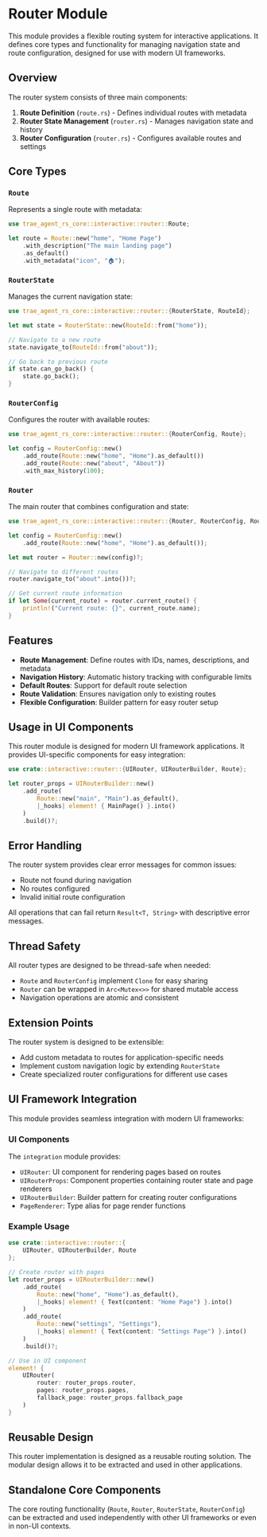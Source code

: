# Router Module

This module provides a flexible routing system for interactive applications. It defines core types and functionality for managing navigation state and route configuration, designed for use with modern UI frameworks.

## Overview

The router system consists of three main components:

1. **Route Definition** (`route.rs`) - Defines individual routes with metadata
2. **Router State Management** (`router.rs`) - Manages navigation state and history
3. **Router Configuration** (`router.rs`) - Configures available routes and settings

## Core Types

### `Route`

Represents a single route with metadata:

```rust
use trae_agent_rs_core::interactive::router::Route;

let route = Route::new("home", "Home Page")
    .with_description("The main landing page")
    .as_default()
    .with_metadata("icon", "🏠");
```

### `RouterState`

Manages the current navigation state:

```rust
use trae_agent_rs_core::interactive::router::{RouterState, RouteId};

let mut state = RouterState::new(RouteId::from("home"));

// Navigate to a new route
state.navigate_to(RouteId::from("about"));

// Go back to previous route
if state.can_go_back() {
    state.go_back();
}
```

### `RouterConfig`

Configures the router with available routes:

```rust
use trae_agent_rs_core::interactive::router::{RouterConfig, Route};

let config = RouterConfig::new()
    .add_route(Route::new("home", "Home").as_default())
    .add_route(Route::new("about", "About"))
    .with_max_history(100);
```

### `Router`

The main router that combines configuration and state:

```rust
use trae_agent_rs_core::interactive::router::{Router, RouterConfig, Route};

let config = RouterConfig::new()
    .add_route(Route::new("home", "Home").as_default());

let mut router = Router::new(config)?;

// Navigate to different routes
router.navigate_to("about".into())?;

// Get current route information
if let Some(current_route) = router.current_route() {
    println!("Current route: {}", current_route.name);
}
```

## Features

- **Route Management**: Define routes with IDs, names, descriptions, and metadata
- **Navigation History**: Automatic history tracking with configurable limits
- **Default Routes**: Support for default route selection
- **Route Validation**: Ensures navigation only to existing routes
- **Flexible Configuration**: Builder pattern for easy router setup

## Usage in UI Components

This router module is designed for modern UI framework applications. It provides UI-specific components for easy integration:

```rust
use crate::interactive::router::{UIRouter, UIRouterBuilder, Route};

let router_props = UIRouterBuilder::new()
    .add_route(
        Route::new("main", "Main").as_default(),
        |_hooks| element! { MainPage() }.into()
    )
    .build()?;
```

## Error Handling

The router system provides clear error messages for common issues:

- Route not found during navigation
- No routes configured
- Invalid initial route configuration

All operations that can fail return `Result<T, String>` with descriptive error messages.

## Thread Safety

All router types are designed to be thread-safe when needed:

- `Route` and `RouterConfig` implement `Clone` for easy sharing
- `Router` can be wrapped in `Arc<Mutex<>>` for shared mutable access
- Navigation operations are atomic and consistent

## Extension Points

The router system is designed to be extensible:

- Add custom metadata to routes for application-specific needs
- Implement custom navigation logic by extending `RouterState`
- Create specialized router configurations for different use cases

## UI Framework Integration

This module provides seamless integration with modern UI frameworks:

### UI Components

The `integration` module provides:

- `UIRouter`: UI component for rendering pages based on routes
- `UIRouterProps`: Component properties containing router state and page renderers
- `UIRouterBuilder`: Builder pattern for creating router configurations
- `PageRenderer`: Type alias for page render functions

### Example Usage

```rust
use crate::interactive::router::{
    UIRouter, UIRouterBuilder, Route
};

// Create router with pages
let router_props = UIRouterBuilder::new()
    .add_route(
        Route::new("home", "Home").as_default(),
        |_hooks| element! { Text(content: "Home Page") }.into()
    )
    .add_route(
        Route::new("settings", "Settings"),
        |_hooks| element! { Text(content: "Settings Page") }.into()
    )
    .build()?;

// Use in UI component
element! {
    UIRouter(
        router: router_props.router,
        pages: router_props.pages,
        fallback_page: router_props.fallback_page
    )
}
```

## Reusable Design

This router implementation is designed as a reusable routing solution. The modular design allows it to be extracted and used in other applications.

## Standalone Core Components

The core routing functionality (`Route`, `Router`, `RouterState`, `RouterConfig`) can be extracted and used independently with other UI frameworks or even in non-UI contexts.
